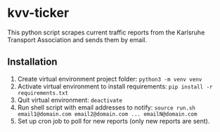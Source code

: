 # kvv-ticker

This python script scrapes current traffic reports from the Karlsruhe Transport Association and sends them by email.

## Installation
1. Create virtual environment project folder: `python3 -m venv venv`
2. Activate virtual environment to install requirements: `pip install -r requirements.txt`
3. Quit virtual environment: `deactivate`
4. Run shell script with email addresses to notify: `source run.sh email1@domain.com email2@domain.com ... emailN@domain.com`
5. Set up cron job to poll for new reports (only new reports are sent).
